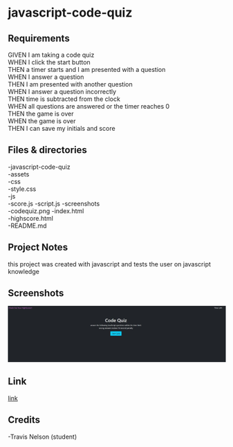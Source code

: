 # javascript-code-quiz
## Requirements
GIVEN I am taking a code quiz<br />
WHEN I click the start button<br />
THEN a timer starts and I am presented with a question<br />
WHEN I answer a question<br />
THEN I am presented with another question<br />
WHEN I answer a question incorrectly<br />
THEN time is subtracted from the clock<br />
WHEN all questions are answered or the timer reaches 0<br />
THEN the game is over<br />
WHEN the game is over<br />
THEN I can save my initials and score<br />
## Files & directories

-javascript-code-quiz <br />
  -assets <br />
    -css <br />
      -style.css <br />
    -js <br />
      -score.js
      -script.js
    -screenshots <br />
      -codequiz.png
    -index.html <br />
    -highscore.html <br />
    -README.md <br />

## Project Notes

this project was created with javascript and tests the user on javascript knowledge

## Screenshots

<img src="./assets/screenshots/javascript-code-quiz.jpg">


## Link

[link](https://valiantthor92.github.io/javascript-code-quiz/index.html)

## Credits

-Travis Nelson (student)